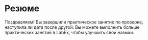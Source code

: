 # Резюме

Поздравляем! Вы завершили практическое занятие по проверке, наступила ли дата после другой. Вы можете выполнить больше практических занятий в LabEx, чтобы улучшить свои навыки.
